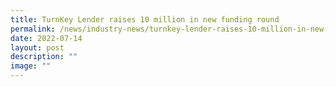 ```yaml
---
title: TurnKey Lender raises 10 million in new funding round
permalink: /news/industry-news/turnkey-lender-raises-10-million-in-new-funding-round/
date: 2022-07-14
layout: post
description: ""
image: ""
---
```

